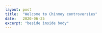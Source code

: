 ```yaml
---
layout: post
title:  "Welcome to Chinmoy controversies"
date:   2020-06-25
excerpt: "beside inside body"
---
```

